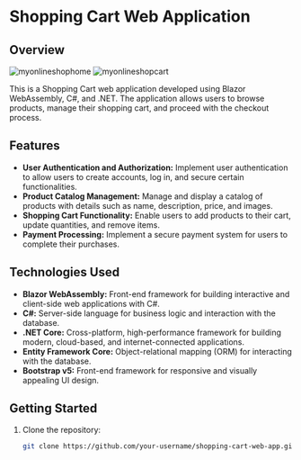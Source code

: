 # Shopping Cart Web Application

## Overview
![myonlineshophome](https://github.com/siboniseni/ShopOnlineSolution/assets/122732898/c7d950b9-6956-4979-a190-6e2c8dd95a62) ![myonlineshopcart](https://github.com/siboniseni/ShopOnlineSolution/assets/122732898/465c1ab8-aa28-48a6-a384-bfc2348437bc)


This is a Shopping Cart web application developed using Blazor WebAssembly, C#, and .NET. The application allows users to browse products, manage their shopping cart, and proceed with the checkout process.

## Features

- **User Authentication and Authorization:** Implement user authentication to allow users to create accounts, log in, and secure certain functionalities.
- **Product Catalog Management:** Manage and display a catalog of products with details such as name, description, price, and images.
- **Shopping Cart Functionality:** Enable users to add products to their cart, update quantities, and remove items.
- **Payment Processing:** Implement a secure payment system for users to complete their purchases.

## Technologies Used

- **Blazor WebAssembly:** Front-end framework for building interactive and client-side web applications with C#.
- **C#:** Server-side language for business logic and interaction with the database.
- **.NET Core:** Cross-platform, high-performance framework for building modern, cloud-based, and internet-connected applications.
- **Entity Framework Core:** Object-relational mapping (ORM) for interacting with the database.
- **Bootstrap v5:** Front-end framework for responsive and visually appealing UI design.


## Getting Started

1. Clone the repository:

   ```bash
   git clone https://github.com/your-username/shopping-cart-web-app.git
